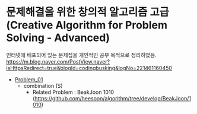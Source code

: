 문제해결을 위한 창의적 알고리즘 고급 (Creative Algorithm for Problem Solving - Advanced)
==========================================================================================

인터넷에 배포되어 있는 문제집을 개인적인 공부 목적으로 정리하였음.
https://m.blog.naver.com/PostView.naver?isHttpsRedirect=true&blogId=codingbusking&logNo=221461160450

* [Problem_01](https://github.com/heesoon/algorithm/tree/develop/Creative_algorithms(Advanced)/Problem_01)
  * combination (S)    
    * Related Problem : BeakJoon 1010 (https://github.com/heesoon/algorithm/tree/develop/BeakJoon/1010)
